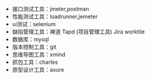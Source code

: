 + 接口测试工具：jmeter,postman
+ 性能测试工具：loadrunner,jemeter
+ ui测试：selenium
+ 缺陷管理工具：禅道 Tapd (项目管理工具) Jira worktile
+ 数据库：mysql
+ 版本控制工具：git
+ 思维导图工具：xmind
+ 抓包工具：charles
+ 原型设计工具：axure